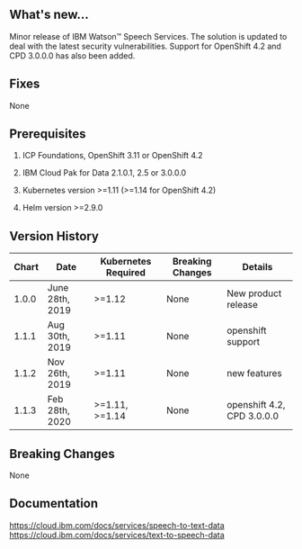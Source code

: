 ## What's new...

Minor release of IBM Watson™ Speech Services. The solution is updated to deal with the latest security vulnerabilities. Support for OpenShift 4.2 and CPD 3.0.0.0 has also been added.

## Fixes

None

## Prerequisites

1. ICP Foundations, OpenShift 3.11 or OpenShift 4.2

2. IBM Cloud Pak for Data 2.1.0.1, 2.5 or 3.0.0.0

3. Kubernetes version >=1.11 (>=1.14 for OpenShift 4.2)

4. Helm version >=2.9.0

## Version History

| Chart | Date             | Kubernetes Required | Breaking Changes | Details                    |
| ----- | ---------------- | ------------------- | ---------------- | -------------------------- |
| 1.0.0 | June 28th, 2019  | >=1.12              | None             | New product release        |
| 1.1.1 | Aug 30th, 2019   | >=1.11              | None             | openshift support          |
| 1.1.2 | Nov 26th, 2019   | >=1.11              | None             | new features               |
| 1.1.3 | Feb 28th, 2020   | >=1.11, >=1.14      | None             | openshift 4.2, CPD 3.0.0.0 |

## Breaking Changes

None

## Documentation

https://cloud.ibm.com/docs/services/speech-to-text-data
https://cloud.ibm.com/docs/services/text-to-speech-data
